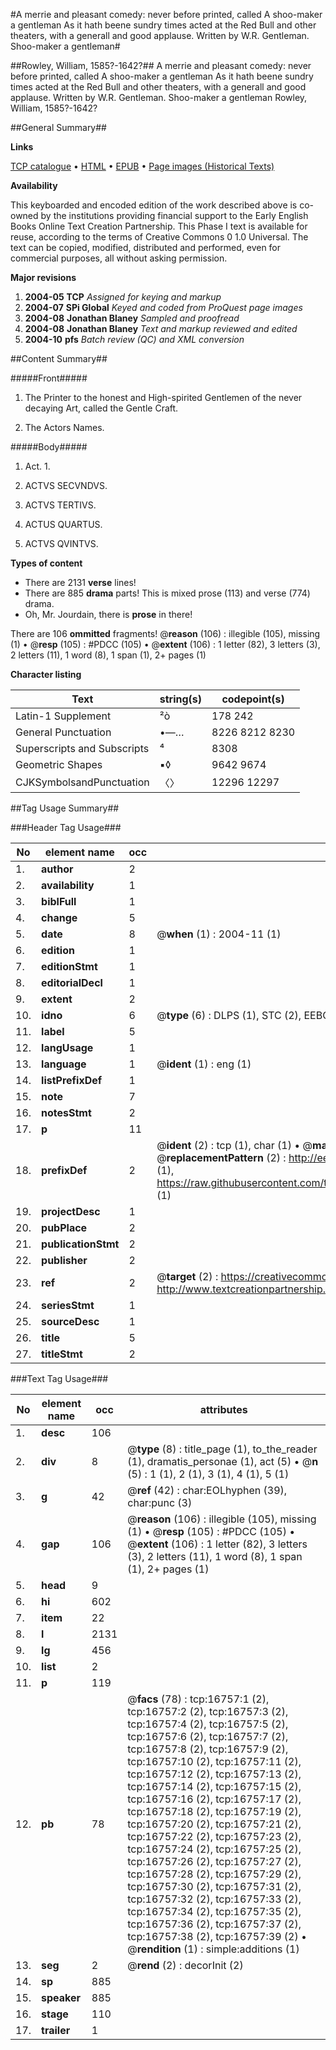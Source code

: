 #A merrie and pleasant comedy: never before printed, called A shoo-maker a gentleman As it hath beene sundry times acted at the Red Bull and other theaters, with a generall and good applause. Written by W.R. Gentleman. Shoo-maker a gentleman#

##Rowley, William, 1585?-1642?##
A merrie and pleasant comedy: never before printed, called A shoo-maker a gentleman As it hath beene sundry times acted at the Red Bull and other theaters, with a generall and good applause. Written by W.R. Gentleman.
Shoo-maker a gentleman
Rowley, William, 1585?-1642?

##General Summary##

**Links**

[TCP catalogue](http://www.ota.ox.ac.uk/tcp/)  • 
[HTML](http://tei.it.ox.ac.uk/tcp/Texts-HTML/free/A11/A11152.html)  • 
[EPUB](http://tei.it.ox.ac.uk/tcp/Texts-EPUB/free/A11/A11152.epub) • 
[Page images (Historical Texts)](https://data.historicaltexts.jisc.ac.uk/view?pubId=eebo-99851483e&pageId=eebo-99851483e-16757-1)

**Availability**

This keyboarded and encoded edition of the
	       work described above is co-owned by the institutions
	       providing financial support to the Early English Books
	       Online Text Creation Partnership. This Phase I text is
	       available for reuse, according to the terms of Creative
	       Commons 0 1.0 Universal. The text can be copied,
	       modified, distributed and performed, even for
	       commercial purposes, all without asking permission.

**Major revisions**

1. __2004-05__ __TCP__ *Assigned for keying and markup*
1. __2004-07__ __SPi Global__ *Keyed and coded from ProQuest page images*
1. __2004-08__ __Jonathan Blaney__ *Sampled and proofread*
1. __2004-08__ __Jonathan Blaney__ *Text and markup reviewed and edited*
1. __2004-10__ __pfs__ *Batch review (QC) and XML conversion*

##Content Summary##

#####Front#####

1. The Printer to the honest and High-spirited Gentlemen of the never decaying Art, called the Gentle Craft.

1. The Actors Names.

#####Body#####

1. Act. 1.

1. ACTVS SECVNDVS.

1. ACTVS TERTIVS.

1. ACTUS QUARTUS.

1. ACTVS QVINTVS.

**Types of content**

  * There are 2131 **verse** lines!
  * There are 885 **drama** parts! This is mixed prose (113) and verse (774) drama.
  * Oh, Mr. Jourdain, there is **prose** in there!

There are 106 **ommitted** fragments! 
 @__reason__ (106) : illegible (105), missing (1)  •  @__resp__ (105) : #PDCC (105)  •  @__extent__ (106) : 1 letter (82), 3 letters (3), 2 letters (11), 1 word (8), 1 span (1), 2+ pages (1)

**Character listing**


|Text|string(s)|codepoint(s)|
|---|---|---|
|Latin-1 Supplement|²ò|178 242|
|General Punctuation|•—…|8226 8212 8230|
|Superscripts             and Subscripts|⁴|8308|
|Geometric Shapes|▪◊|9642 9674|
|CJKSymbolsandPunctuation|〈〉|12296 12297|

##Tag Usage Summary##

###Header Tag Usage###

|No|element name|occ|attributes|
|---|---|---|---|
|1.|__author__|2||
|2.|__availability__|1||
|3.|__biblFull__|1||
|4.|__change__|5||
|5.|__date__|8| @__when__ (1) : 2004-11 (1)|
|6.|__edition__|1||
|7.|__editionStmt__|1||
|8.|__editorialDecl__|1||
|9.|__extent__|2||
|10.|__idno__|6| @__type__ (6) : DLPS (1), STC (2), EEBO-CITATION (1), PROQUEST (1), VID (1)|
|11.|__label__|5||
|12.|__langUsage__|1||
|13.|__language__|1| @__ident__ (1) : eng (1)|
|14.|__listPrefixDef__|1||
|15.|__note__|7||
|16.|__notesStmt__|2||
|17.|__p__|11||
|18.|__prefixDef__|2| @__ident__ (2) : tcp (1), char (1)  •  @__matchPattern__ (2) : ([0-9\-]+):([0-9IVX]+) (1), (.+) (1)  •  @__replacementPattern__ (2) : http://eebo.chadwyck.com/downloadtiff?vid=$1&page=$2 (1), https://raw.githubusercontent.com/textcreationpartnership/Texts/master/tcpchars.xml#$1 (1)|
|19.|__projectDesc__|1||
|20.|__pubPlace__|2||
|21.|__publicationStmt__|2||
|22.|__publisher__|2||
|23.|__ref__|2| @__target__ (2) : https://creativecommons.org/publicdomain/zero/1.0/ (1), http://www.textcreationpartnership.org/docs/. (1)|
|24.|__seriesStmt__|1||
|25.|__sourceDesc__|1||
|26.|__title__|5||
|27.|__titleStmt__|2||


###Text Tag Usage###

|No|element name|occ|attributes|
|---|---|---|---|
|1.|__desc__|106||
|2.|__div__|8| @__type__ (8) : title_page (1), to_the_reader (1), dramatis_personae (1), act (5)  •  @__n__ (5) : 1 (1), 2 (1), 3 (1), 4 (1), 5 (1)|
|3.|__g__|42| @__ref__ (42) : char:EOLhyphen (39), char:punc (3)|
|4.|__gap__|106| @__reason__ (106) : illegible (105), missing (1)  •  @__resp__ (105) : #PDCC (105)  •  @__extent__ (106) : 1 letter (82), 3 letters (3), 2 letters (11), 1 word (8), 1 span (1), 2+ pages (1)|
|5.|__head__|9||
|6.|__hi__|602||
|7.|__item__|22||
|8.|__l__|2131||
|9.|__lg__|456||
|10.|__list__|2||
|11.|__p__|119||
|12.|__pb__|78| @__facs__ (78) : tcp:16757:1 (2), tcp:16757:2 (2), tcp:16757:3 (2), tcp:16757:4 (2), tcp:16757:5 (2), tcp:16757:6 (2), tcp:16757:7 (2), tcp:16757:8 (2), tcp:16757:9 (2), tcp:16757:10 (2), tcp:16757:11 (2), tcp:16757:12 (2), tcp:16757:13 (2), tcp:16757:14 (2), tcp:16757:15 (2), tcp:16757:16 (2), tcp:16757:17 (2), tcp:16757:18 (2), tcp:16757:19 (2), tcp:16757:20 (2), tcp:16757:21 (2), tcp:16757:22 (2), tcp:16757:23 (2), tcp:16757:24 (2), tcp:16757:25 (2), tcp:16757:26 (2), tcp:16757:27 (2), tcp:16757:28 (2), tcp:16757:29 (2), tcp:16757:30 (2), tcp:16757:31 (2), tcp:16757:32 (2), tcp:16757:33 (2), tcp:16757:34 (2), tcp:16757:35 (2), tcp:16757:36 (2), tcp:16757:37 (2), tcp:16757:38 (2), tcp:16757:39 (2)  •  @__rendition__ (1) : simple:additions (1)|
|13.|__seg__|2| @__rend__ (2) : decorInit (2)|
|14.|__sp__|885||
|15.|__speaker__|885||
|16.|__stage__|110||
|17.|__trailer__|1||
